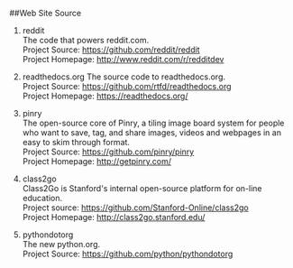##Web Site Source

1. reddit  
The code that powers reddit.com.  
Project Source: https://github.com/reddit/reddit  
Project Homepage: http://www.reddit.com/r/redditdev

1. readthedocs.org
The source code to readthedocs.org.  
Project Source: https://github.com/rtfd/readthedocs.org  
Project Homepage: https://readthedocs.org/

1. pinry  
The open-source core of Pinry, a tiling image board system for people who want to save, tag, and share images, videos and webpages in an easy to skim through format.  
Project Source: https://github.com/pinry/pinry   
Project Homepage: http://getpinry.com/  

1. class2go  
Class2Go is Stanford's internal open-source platform for on-line education.  
Project source: https://github.com/Stanford-Online/class2go  
Project Homepage: http://class2go.stanford.edu/

1. pythondotorg   
The new python.org.  
Project Source: https://github.com/python/pythondotorg   
  